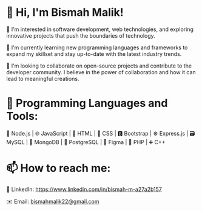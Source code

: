 # 👋 Hi, I'm Bismah Malik!
👀 I'm interested in software development, web technologies, and exploring innovative projects that push the boundaries of technology.

🌱 I'm currently learning new programming languages and frameworks to expand my skillset and stay up-to-date with the latest industry trends.

💞️ I'm looking to collaborate on open-source projects and contribute to the developer community. I believe in the power of collaboration and how it can lead to meaningful creations.

# **🚀 Programming Languages and Tools:**

🔧 Node.js | 🌐 JavaScript | 🎨 HTML | 🎨 CSS | 🅱️ Bootstrap | ⚙️ Express.js | 🗃️ MySQL | 🍃 MongoDB | 🐘 PostgreSQL | 🎨 Figma | 🐘 PHP | ➕ C++


# **📫 How to reach me:**

🔗 LinkedIn: https://www.linkedin.com/in/bismah-m-a27a2b157

✉️ Email: bismahmalik22@gmail.com


